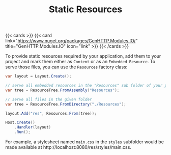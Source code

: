 ﻿---
title: Static Resources
description: 'Provide resources stored on the file system or within an assembly via HTTP.'
cascade:
  type: docs
---

{{< cards >}}
{{< card link="https://www.nuget.org/packages/GenHTTP.Modules.IO/" title="GenHTTP.Modules.IO" icon="link" >}}
{{< /cards >}}

To provide static resources required by your application, add them to your project
and mark them either as `Content` or as an `Embedded Resource`. To serve those files,
you can use the `Resources` factory class:

```csharp
var layout = Layout.Create();

// serve all embedded resources in the "Resources" sub folder of your project
var tree = ResourceTree.FromAssembly("Resources");

// serve all files in the given folder
var tree = ResourceTree.FromDirectory("./Resources");

layout.Add("res", Resources.From(tree));

Host.Create()
    .Handler(layout)
    .Run();
```

For example, a stylesheet named `main.css` in the `styles` subfolder would be made available at
http://localhost:8080/res/styles/main.css.
